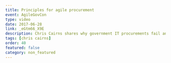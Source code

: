 ```yaml
---
title: Principles for agile procurement
event: AgileGovCon
type: video
date: 2017-06-28
link: _eGtm66_X9E
description: Chris Cairns shares why government IT procurements fail and how to increase their success rate through the adoption of agile procurement principles.
tags: [chris cairns]
order: 40
featured: false
category: non_featured
---
```

